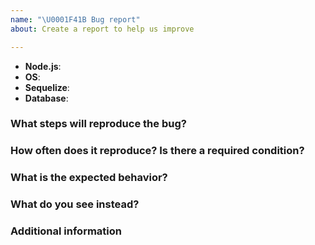 ```yaml
---
name: "\U0001F41B Bug report"
about: Create a report to help us improve

---
```


<!--
Thank you for reporting an issue.

Please fill in as much of the template below as you're able.

Node.js: output of `node -v`
OS: output of `uname -a` (UNIX), or version and 32 or 64-bit (Windows)
Sequelize: version of sequelize package
Database: name and version of database being used
-->

* **Node.js**:
* **OS**:
* **Sequelize**:
* **Database**:

### What steps will reproduce the bug?

<!--
Enter details about your bug, preferably a simple code snippet that can easily
isolate the problem.
-->

### How often does it reproduce? Is there a required condition?

### What is the expected behavior?

<!--
If possible please provide textual output instead of screenshots.
-->

### What do you see instead?

<!--
If possible please provide textual output instead of screenshots.
-->

### Additional information

<!--
Tell us anything else you think we should know.
-->
